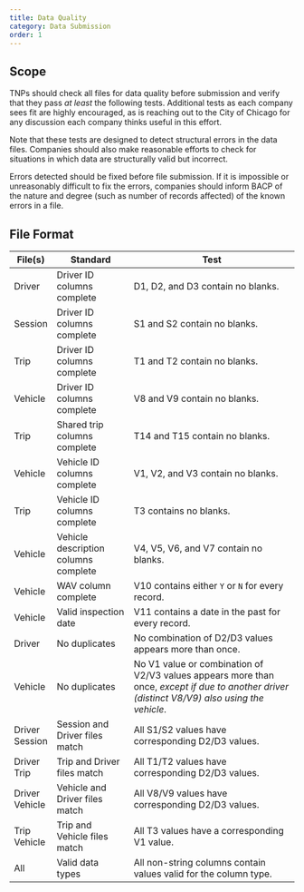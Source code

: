 ```yaml
---
title: Data Quality
category: Data Submission
order: 1
---
```


## Scope

TNPs should check all files for data quality before submission and verify that they pass *at least* the following tests. Additional tests as each company sees fit are highly encouraged, as is reaching out to the City of Chicago for any discussion each company thinks useful in this effort.

Note that these tests are designed to detect structural errors in the data files. Companies should also make reasonable efforts to check for situations in which data are structurally valid but incorrect.

Errors detected should be fixed before file submission. If it is impossible or unreasonably difficult to fix the errors, companies should inform BACP of the nature and degree (such as number of records affected) of the known errors in a file.

## File Format

| File(s)   | Standard                             | Test                                                |
|-----------|--------------------------------------|-----------------------------------------------------|
| Driver    | Driver ID columns complete           | D1, D2, and D3 contain no blanks.                   |
| Session   | Driver ID columns complete           | S1 and S2 contain no blanks.                        |
| Trip      | Driver ID columns complete           | T1 and T2 contain no blanks.                        |
| Vehicle   | Driver ID columns complete           | V8 and V9 contain no blanks.                        |
| Trip      | Shared trip columns complete         | T14 and T15 contain no blanks.                      |
| Vehicle   | Vehicle ID columns complete          | V1, V2, and V3 contain no blanks.                   |
| Trip      | Vehicle ID columns complete          | T3 contains no blanks.                              |
| Vehicle   | Vehicle description columns complete | V4, V5, V6, and V7 contain no blanks.               |
| Vehicle   | WAV column complete                  | V10 contains either `Y` or `N` for every record.    |
| Vehicle   | Valid inspection date                | V11 contains a date in the past for every record.   |
| Driver    | No duplicates                        | No combination of D2/D3 values appears more than once. |
| Vehicle   | No duplicates                        | No V1 value or combination of V2/V3 values appears more than once, *except if due to another driver (distinct V8/V9) also using the vehicle*. |
| Driver<br>Session | Session and Driver files match | All S1/S2 values have corresponding D2/D3 values. |
| Driver<br>Trip    | Trip and Driver files match    | All T1/T2 values have corresponding D2/D3 values. |
| Driver<br>Vehicle | Vehicle and Driver files match | All V8/V9 values have corresponding D2/D3 values. |
| Trip<br>Vehicle   | Trip and Vehicle files match   | All T3 values have a corresponding V1 value.      |
| All       | Valid data types         | All non-string columns contain values valid for the column type. |

